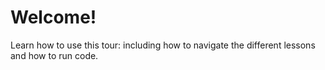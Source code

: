 # Welcome!

Learn how to use this tour: including how to navigate the different lessons and how to run code.